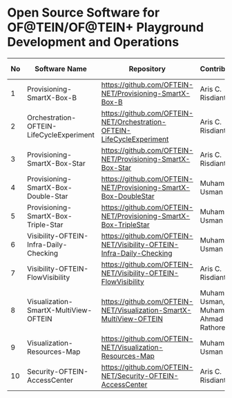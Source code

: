 # Open Source Software for OF@TEIN/OF@TEIN+ Playground Development and Operations

####

No | Software Name   | Repository   | Contributors   | Years of Development
---|------------|-----------------|--------------|----------------
 1 | Provisioning-SmartX-Box-B  | https://github.com/OFTEIN-NET/Provisioning-SmartX-Box-B | Aris C. Risdianto | 2013 ~ 2014
 2 | Orchestration-OFTEIN-LifeCycleExperiment | https://github.com/OFTEIN-NET/Orchestration-OFTEIN-LifeCycleExperiment | Aris C. Risdianto | 2014 ~ 2015
 3 | Provisioning-SmartX-Box-Star | https://github.com/OFTEIN-NET/Provisioning-SmartX-Box-Star | Aris C. Risdianto | 2015
 4 | Provisioning-SmartX-Box-Double-Star | https://github.com/OFTEIN-NET/Provisioning-SmartX-Box-DoubleStar | Muhammad Usman | 2016
 5 | Provisioning-SmartX-Box-Triple-Star | https://github.com/OFTEIN-NET/Provisioning-SmartX-Box-TripleStar | Muhammad Usman | 2017 ~ 2018
 6 | Visibility-OFTEIN-Infra-Daily-Checking | https://github.com/OFTEIN-NET/Visibility-OFTEIN-Infra-Daily-Checking | Muhammad Usman | 2015 ~ 2018
 7 | Visibility-OFTEIN-FlowVisibility | https://github.com/OFTEIN-NET/Visibility-OFTEIN-FlowVisibility | Aris C. Risdianto | 2015 ~ 2016
 8 | Visualization-SmartX-MultiView-OFTEIN | https://github.com/OFTEIN-NET/Visualization-SmartX-MultiView-OFTEIN | Muhammad Usman, Muhammad Ahmad Rathore | 2016 ~ 
 9 | Visualization-Resources-Map | https://github.com/OFTEIN-NET/Visualization-Resources-Map | Muhammad Usman | 2015 ~ 2016
 10 | Security-OFTEIN-AccessCenter | https://github.com/OFTEIN-NET/Security-OFTEIN-AccessCenter | Aris C. Risdianto | 2016


